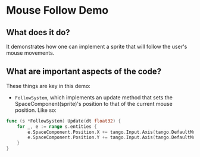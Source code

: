 # Mouse Follow Demo

## What does it do?
It demonstrates how one can implement a sprite that will follow the user's mouse movements.

## What are important aspects of the code?
These things are key in this demo:

* `FollowSystem`, which implements an update method that sets the SpaceComponent(sprite)'s position to that of the current mouse position. Like so:
```go
func (s *FollowSystem) Update(dt float32) {
    for _, e := range s.entities {
        e.SpaceComponent.Position.X += tango.Input.Axis(tango.DefaultMouseXAxis).Value()
        e.SpaceComponent.Position.Y += tango.Input.Axis(tango.DefaultMouseYAxis).Value()
    }
}
```
